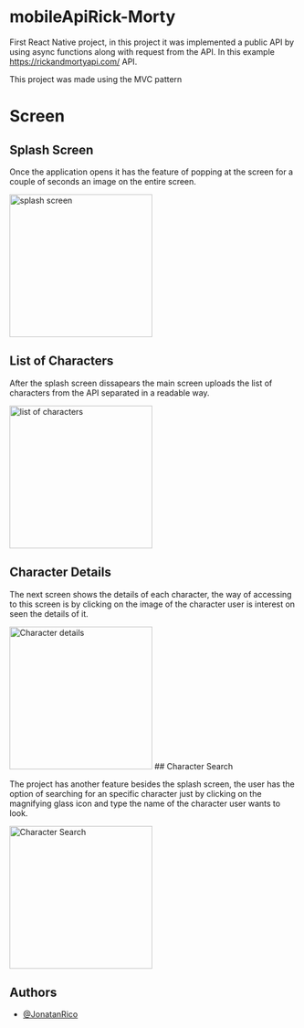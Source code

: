 
# mobileApiRick-Morty


First React Native project, in this project it was
implemented a public API by using async functions along with request from the API. In this example https://rickandmortyapi.com/ API. 

This project was made using the MVC pattern

# Screen




## Splash Screen

Once the application opens it has the feature of popping at the screen for a couple of seconds
an image on the entire screen.


<img src="https://user-images.githubusercontent.com/69483854/159099395-7b78a5dc-cc06-478b-84c3-1a8c7568b2fe.png" width="250" alt="splash screen">



## List of Characters

After the splash screen dissapears the main screen uploads the list of characters from the API
separated in a readable way.


<img src="https://user-images.githubusercontent.com/69483854/159099375-1be457b2-d4ad-43c1-a6be-d7dcd46c3a07.png" width="250"
alt="list of characters">
## Character Details

The next screen shows the details of each character, the way of accessing 
to this screen is by clicking on the image of the character user is interest 
on seen the details of it.


<img src="https://user-images.githubusercontent.com/69483854/159099253-b1d38747-e1a1-4f8a-a0c9-996e175a9462.png" width="250" alt="Character details">
## Character Search

The project has another feature besides the splash screen, the user has the 
option of searching for an specific character just by clicking on the magnifying glass icon
and type the name of the character user wants to look.


<img src="https://user-images.githubusercontent.com/69483854/159099341-a1e0f7dd-948b-4ebb-80b2-0ba9527163de.png" width="250" alt="Character Search">

## Authors

- [@JonatanRico](https://github.com/Jocarico)

